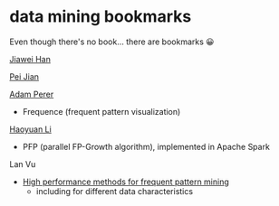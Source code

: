 # data mining bookmarks

Even though there's no book... there are bookmarks 😀

<a href="http://web.engr.illinois.edu/~hanj/">Jiawei Han<a>

<a href="http://www.cs.sfu.ca/~jpei/">Pei Jian<a>

<a href="http://perer.org/">Adam Perer</a>
- Frequence (frequent pattern visualization)

<a href="http://www.cs.berkeley.edu/~haoyuan/">Haoyuan Li<a>
- PFP (parallel FP-Growth algorithm), implemented in Apache Spark

Lan Vu
- <a href="http://gradworks.umi.com/36/67/3667246.html">High performance methods for frequent pattern mining</a>
  - including for different data characteristics
